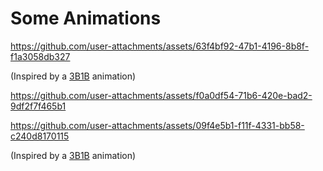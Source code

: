 # Some Animations

https://github.com/user-attachments/assets/63f4bf92-47b1-4196-8b8f-f1a3058db327

(Inspired by a [3B1B](https://www.youtube.com/@3blue1brown) animation)

https://github.com/user-attachments/assets/f0a0df54-71b6-420e-bad2-9df2f7f465b1



https://github.com/user-attachments/assets/09f4e5b1-f11f-4331-bb58-c240d8170115

(Inspired by a [3B1B](https://www.youtube.com/@3blue1brown) animation)
